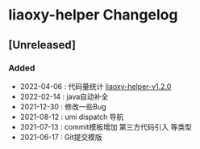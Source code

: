 <!-- Keep a Changelog guide -> https://keepachangelog.com -->

# liaoxy-helper Changelog

## [Unreleased]
### Added
- 2022-04-06 : 代码量统计 [liaoxy-helper-v1.2.0](https://github.com/liaoxiangyun/liaoxy-idea-helper/releases/tag/1.x)
- 2022-02-14 : java自动补全
- 2021-12-30 : 修改一些Bug
- 2021-08-12 : umi dispatch 导航 
- 2021-07-13 : commit模板增加 第三方代码引入 等类型 
- 2021-06-17 : Git提交模版
